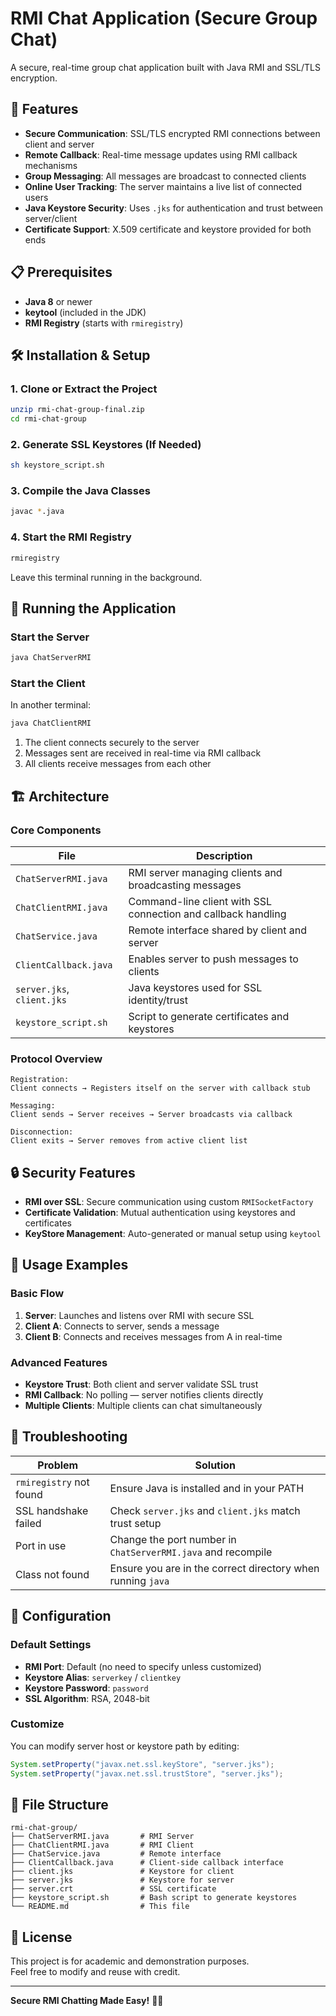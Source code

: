 # **RMI Chat Application (Secure Group Chat)**

A secure, real-time group chat application built with Java RMI and SSL/TLS encryption.

## 🚀 Features

- **Secure Communication**: SSL/TLS encrypted RMI connections between client and server
- **Remote Callback**: Real-time message updates using RMI callback mechanisms
- **Group Messaging**: All messages are broadcast to connected clients
- **Online User Tracking**: The server maintains a live list of connected users
- **Java Keystore Security**: Uses `.jks` for authentication and trust between server/client
- **Certificate Support**: X.509 certificate and keystore provided for both ends

## 📋 Prerequisites

- **Java 8** or newer
- **keytool** (included in the JDK)
- **RMI Registry** (starts with `rmiregistry`)

## 🛠️ Installation & Setup

### 1. Clone or Extract the Project
```bash
unzip rmi-chat-group-final.zip
cd rmi-chat-group
```

### 2. Generate SSL Keystores (If Needed)
```bash
sh keystore_script.sh
```

### 3. Compile the Java Classes
```bash
javac *.java
```

### 4. Start the RMI Registry
```bash
rmiregistry
```

Leave this terminal running in the background.

## 🚀 Running the Application

### Start the Server
```bash
java ChatServerRMI
```

### Start the Client
In another terminal:
```bash
java ChatClientRMI
```

1. The client connects securely to the server
2. Messages sent are received in real-time via RMI callback
3. All clients receive messages from each other

## 🏗️ Architecture

### Core Components

| File | Description |
|------|-------------|
| `ChatServerRMI.java` | RMI server managing clients and broadcasting messages |
| `ChatClientRMI.java` | Command-line client with SSL connection and callback handling |
| `ChatService.java` | Remote interface shared by client and server |
| `ClientCallback.java` | Enables server to push messages to clients |
| `server.jks`, `client.jks` | Java keystores used for SSL identity/trust |
| `keystore_script.sh` | Script to generate certificates and keystores |

### Protocol Overview

```
Registration:
Client connects → Registers itself on the server with callback stub

Messaging:
Client sends → Server receives → Server broadcasts via callback

Disconnection:
Client exits → Server removes from active client list
```

## 🔒 Security Features

- **RMI over SSL**: Secure communication using custom `RMISocketFactory`
- **Certificate Validation**: Mutual authentication using keystores and certificates
- **KeyStore Management**: Auto-generated or manual setup using `keytool`

## 📱 Usage Examples

### Basic Flow
1. **Server**: Launches and listens over RMI with secure SSL
2. **Client A**: Connects to server, sends a message
3. **Client B**: Connects and receives messages from A in real-time

### Advanced Features
- **Keystore Trust**: Both client and server validate SSL trust
- **RMI Callback**: No polling — server notifies clients directly
- **Multiple Clients**: Multiple clients can chat simultaneously

## 🐛 Troubleshooting

| Problem | Solution |
|---------|----------|
| `rmiregistry` not found | Ensure Java is installed and in your PATH |
| SSL handshake failed | Check `server.jks` and `client.jks` match trust setup |
| Port in use | Change the port number in `ChatServerRMI.java` and recompile |
| Class not found | Ensure you are in the correct directory when running `java` |

## 🔧 Configuration

### Default Settings
- **RMI Port**: Default (no need to specify unless customized)
- **Keystore Alias**: `serverkey` / `clientkey`
- **Keystore Password**: `password`
- **SSL Algorithm**: RSA, 2048-bit

### Customize
You can modify server host or keystore path by editing:
```java
System.setProperty("javax.net.ssl.keyStore", "server.jks");
System.setProperty("javax.net.ssl.trustStore", "server.jks");
```

## 📄 File Structure

```
rmi-chat-group/
├── ChatServerRMI.java       # RMI Server
├── ChatClientRMI.java       # RMI Client
├── ChatService.java         # Remote interface
├── ClientCallback.java      # Client-side callback interface
├── client.jks               # Keystore for client
├── server.jks               # Keystore for server
├── server.crt               # SSL certificate
├── keystore_script.sh       # Bash script to generate keystores
└── README.md                # This file
```

## 📝 License

This project is for academic and demonstration purposes.  
Feel free to modify and reuse with credit.

---

**Secure RMI Chatting Made Easy!** 🔐💬